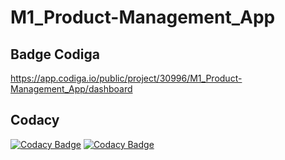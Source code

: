 # M1_Product-Management_App

## Badge Codiga
https://app.codiga.io/public/project/30996/M1_Product-Management_App/dashboard

## Codacy
[![Codacy Badge](https://api.codacy.com/project/badge/Grade/8a5c3565fce846b98c8cc7d6b7cb65ba)](https://app.codacy.com/gh/Reddy426/M1_Product-Management_App?utm_source=github.com&utm_medium=referral&utm_content=Reddy426/M1_Product-Management_App&utm_campaign=Badge_Grade_Settings)
[![Codacy Badge](https://app.codacy.com/project/badge/Grade/014a6d935e4148728769b18d49eabbbf)](https://www.codacy.com/gh/Reddy426/M1_Product-Management_App/dashboard?utm_source=github.com&amp;utm_medium=referral&amp;utm_content=Reddy426/M1_Product-Management_App&amp;utm_campaign=Badge_Grade)
